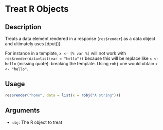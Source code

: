 # Treat R Objects

## Description

Treats a data element rendered in a response (`res$render`) as a data object and ultimately uses [dput()].

For instance in a template, `x <- [% var %]` will not work with `res$render(data=list(var = "hello"))` because this will be replace like `x <- hello` (missing quote): breaking the template. Using `robj` one would obtain `x <- "hello"`.

## Usage

```r
res$render("home", data = list(x = robj("A string")))
```

## Arguments

- `obj`: The R object to treat

